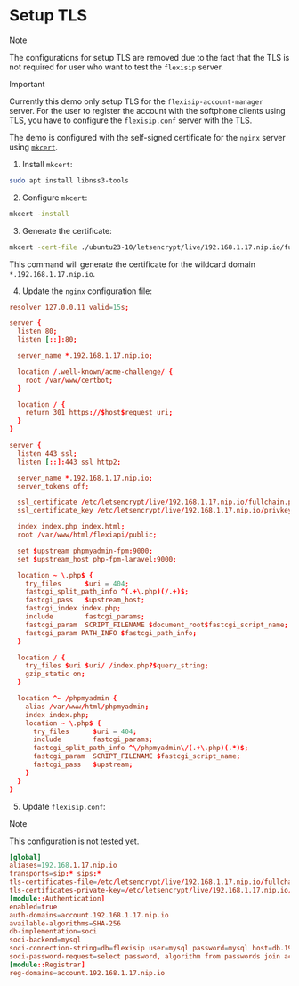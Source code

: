 # Setup TLS

> [!NOTE]
> The configurations for setup TLS are removed due to the fact that the TLS is
> not required for user who want to test the `flexisip` server.


> [!IMPORTANT]
> Currently this demo only setup TLS for the `flexisip-account-manager` server.
> For the user to register the account with the softphone clients using TLS, you
> have to configure the `flexisip.conf` server with the TLS.

The demo is configured with the self-signed certificate for the `nginx` server
using [`mkcert`](https://github.com/FiloSottile/mkcert).

1. Install `mkcert`:

```bash
sudo apt install libnss3-tools
```

2. Configure `mkcert`:

```bash
mkcert -install
```

3. Generate the certificate:

```bash
mkcert -cert-file ./ubuntu23-10/letsencrypt/live/192.168.1.17.nip.io/fullchain.pem -key-file ./ubuntu23-10/letsencrypt/live/192.168.1.17.nip.io/privkey.pem "*.192.168.1.17.nip.io";
```

This command will generate the certificate for the wildcard domain
`*.192.168.1.17.nip.io`.

4. Update the `nginx` configuration file:

```conf
resolver 127.0.0.11 valid=15s;

server {
  listen 80;
  listen [::]:80;

  server_name *.192.168.1.17.nip.io;

  location /.well-known/acme-challenge/ {
    root /var/www/certbot;
  }

  location / {
    return 301 https://$host$request_uri;
  }
}

server {
  listen 443 ssl;
  listen [::]:443 ssl http2;

  server_name *.192.168.1.17.nip.io;
  server_tokens off;

  ssl_certificate /etc/letsencrypt/live/192.168.1.17.nip.io/fullchain.pem;
  ssl_certificate_key /etc/letsencrypt/live/192.168.1.17.nip.io/privkey.pem;

  index index.php index.html;
  root /var/www/html/flexiapi/public;

  set $upstream phpmyadmin-fpm:9000;
  set $upstream_host php-fpm-laravel:9000;

  location ~ \.php$ {
    try_files      $uri = 404;
    fastcgi_split_path_info ^(.+\.php)(/.+)$;
    fastcgi_pass   $upstream_host;
    fastcgi_index index.php;
    include        fastcgi_params;
    fastcgi_param  SCRIPT_FILENAME $document_root$fastcgi_script_name;
    fastcgi_param PATH_INFO $fastcgi_path_info;
  }

  location / {
    try_files $uri $uri/ /index.php?$query_string;
    gzip_static on;
  }

  location ^~ /phpmyadmin {
    alias /var/www/html/phpmyadmin;
    index index.php;
    location ~ \.php$ {
      try_files      $uri = 404;
      include        fastcgi_params;
      fastcgi_split_path_info ^\/phpmyadmin\/(.+\.php)(.*)$;
      fastcgi_param  SCRIPT_FILENAME $fastcgi_script_name;
      fastcgi_pass   $upstream;
    }
  }
}
```
5. Update `flexisip.conf`:

> [!NOTE]
> This configuration is not tested yet.


```conf
[global]
aliases=192.168.1.17.nip.io
transports=sip:* sips:*
tls-certificates-file=/etc/letsencrypt/live/192.168.1.17.nip.io/fullchain.pem
tls-certificates-private-key=/etc/letsencrypt/live/192.168.1.17.nip.io/privkey.pem
[module::Authentication]
enabled=true
auth-domains=account.192.168.1.17.nip.io
available-algorithms=SHA-256
db-implementation=soci
soci-backend=mysql
soci-connection-string=db=flexisip user=mysql password=mysql host=db.192.168.1.17.nip.io
soci-password-request=select password, algorithm from passwords join accounts on passwords.id = accounts.id where accounts.username = :id and accounts.domain = :domain
[module::Registrar]
reg-domains=account.192.168.1.17.nip.io
```
